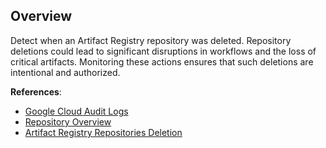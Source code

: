 ## Overview

Detect when an Artifact Registry repository was deleted. Repository deletions could lead to significant disruptions in workflows and the loss of critical artifacts. Monitoring these actions ensures that such deletions are intentional and authorized.

**References**:
- [Google Cloud Audit Logs](https://cloud.google.com/logging/docs/audit)
- [Repository Overview](https://cloud.google.com/artifact-registry/docs/repositories)
- [Artifact Registry Repositories Deletion](https://cloud.google.com/artifact-registry/docs/repositories/delete-repos)